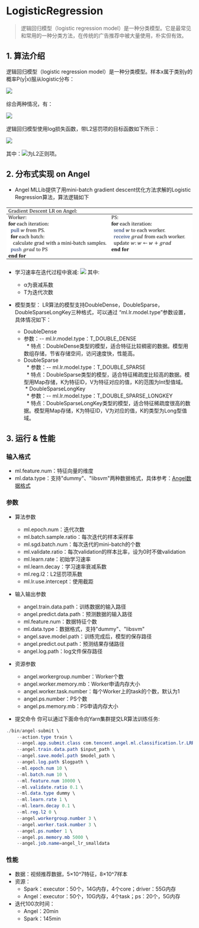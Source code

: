 # LogisticRegression

> 逻辑回归模型（logistic regression model）是一种分类模型。它是最常见和常用的一种分类方法，在传统的广告推荐中被大量使用，朴实但有效。

## 1. 算法介绍

逻辑回归模型（logistic regression model）是一种分类模型。样本x属于类别y的概率P(y|x)服从logistic分布：   

![](../img/LR_P.png)  

综合两种情况，有：      

![](../img/LR_P1.png)  


逻辑回归模型使用log损失函数，带L2惩罚项的目标函数如下所示：    

![](../img/LR_loss.png)  

其中：![](../img/LR_reg.gif)为L2正则项。

## 2. 分布式实现 on Angel

* Angel MLLib提供了用mini-batch gradient descent优化方法求解的Logistic Regression算法，算法逻辑如下

![](../img/LR_gd.png)  


* 学习速率在迭代过程中衰减:
![](../img/LR_lr_ecay.gif) 其中:   
  * α为衰减系数
  * T为迭代次数
  
* 模型类型： 
  LR算法的模型支持DoubleDense，DoubleSparse，DoubleSparseLongKey三种格式，可以通过 “ml.lr.model.type”参数设置，具体情况如下：      
  * DoubleDense      
   * 参数：-- ml.lr.model.type：T_DOUBLE_DENSE    	  
   * 特点：DoubleDense类型的模型，适合特征比较稠密的数据。模型用数组存储，节省存储空间，访问速度快，性能高。   	   
  * DoubleSparse      
   * 参数：-- ml.lr.model.type：T_DOUBLE_SPARSE      
   * 特点：DoubleSparse类型的模型，适合特征稀疏度比较高的数据。模型用Map存储，K为特征ID，V为特征对应的值，K的范围为Int型值域。      
  * DoubleSparseLongKey      
   * 参数：-- ml.lr.model.type：T_DOUBLE_SPARSE_LONGKEY      
   * 特点：DoubleSparseLongKey类型的模型，适合特征稀疏度很高的数据。模型用Map存储，K为特征ID，V为对应的值，K的类型为Long型值域。      


## 3. 运行 & 性能

### 输入格式
* ml.feature.num：特征向量的维度   
* ml.data.type：支持"dummy"、"libsvm"两种数据格式，具体参考：[Angel数据格式](data_format.md)

###  参数
* 算法参数  
  * ml.epoch.num：迭代次数   
  * ml.batch.sample.ratio：每次迭代的样本采样率   
  * ml.sgd.batch.num：每次迭代的mini-batch的个数   
  * ml.validate.ratio：每次validation的样本比率，设为0时不做validation    
  * ml.learn.rate：初始学习速率   
  * ml.learn.decay：学习速率衰减系数   
  * ml.reg.l2：L2惩罚项系数
  * ml.lr.use.intercept：使用截距   

* 输入输出参数
  * angel.train.data.path：训练数据的输入路径
  * angel.predict.data.path：预测数据的输入路径
  * ml.feature.num：数据特征个数   
  * ml.data.type：数据格式，支持"dummy"、"libsvm"    
  * angel.save.model.path：训练完成后，模型的保存路径
  *	angel.predict.out.path：预测结果存储路径
  * angel.log.path：log文件保存路径   

* 资源参数
  * angel.workergroup.number：Worker个数   
  * angel.worker.memory.mb：Worker申请内存大小    
  * angel.worker.task.number：每个Worker上的task的个数，默认为1    
  * angel.ps.number：PS个数    
  * angel.ps.memory.mb：PS申请内存大小   


* 提交命令
你可以通过下面命令向Yarn集群提交LR算法训练任务:
```java
./bin/angel-submit \
    --action.type train \
    --angel.app.submit.class com.tencent.angel.ml.classification.lr.LRRunner  \
    --angel.train.data.path $input_path \
    --angel.save.model.path $model_path \
    --angel.log.path $logpath \
    --ml.epoch.num 10 \
    --ml.batch.num 10 \
    --ml.feature.num 10000 \
    --ml.validate.ratio 0.1 \
    --ml.data.type dummy \
    --ml.learn.rate 1 \
    --ml.learn.decay 0.1 \
    --ml.reg.l2 0 \
    --angel.workergroup.number 3 \
    --angel.worker.task.number 3 \
    --angel.ps.number 1 \
    --angel.ps.memory.mb 5000 \
    --angel.job.name=angel_lr_smalldata
```

### 性能
* 数据：视频推荐数据，5×10^7特征，8×10^7样本
* 资源：
	* Spark：executor：50个，14G内存，4个core；driver：55G内存
	* Angel：executor：50个，10G内存，4个task；ps：20个，5G内存
* 迭代100次时间：
	* Angel：20min
	* Spark：145min

